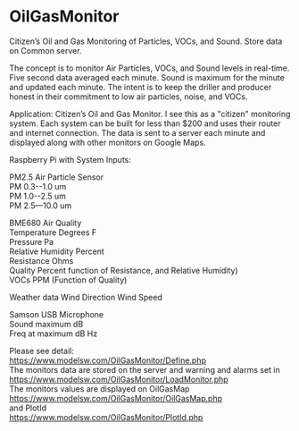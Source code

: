 # OilGasMonitor
Citizen’s Oil and Gas Monitoring of Particles, VOCs, and Sound. Store data on Common server.

The concept is to monitor Air Particles, VOCs, and Sound levels in real-time. 
Five second data averaged each minute. Sound is maximum for the minute and updated each minute. 
The intent is to keep the driller and producer honest in their commitment to low air particles, noise, and VOCs.
	
Application: Citizen’s Oil and Gas Monitor.
I see this as a "citizen" monitoring system. 
Each system can be built for less than $200 and uses their router and internet connection. 
The data is sent to a server each minute and displayed along with other monitors on Google Maps.

Raspberry Pi with System Inputs:<br>

PM2.5 Air Particle Sensor<br>
PM 0.3--1.0 um<br>
PM 1.0--2.5 um<br>
PM 2.5—10.0 um<br>

BME680 Air Quality<br>
Temperature Degrees F<br>
Pressure Pa<br>
Relative Humidity  Percent<br>
Resistance Ohms<br>
Quality Percent function of Resistance, and Relative Humidity)<br>
VOCs PPM (Function of Quality)<br>

Weather data
Wind Direction
Wind Speed

Samson USB Microphone<br>
Sound maximum dB<br>
Freq at maximum dB Hz<br> 

Please see detail:<br>
https://www.modelsw.com/OilGasMonitor/Define.php<br>
The monitors data are stored on the server and warning and alarms set in<br>
https://www.modelsw.com/OilGasMonitor/LoadMonitor.php<br>
The monitors values are displayed on OilGasMap<br>
https://www.modelsw.com/OilGasMonitor/OilGasMap.php<br>
and PlotId<br>
https://www.modelsw.com/OilGasMonitor/PlotId.php<br>

